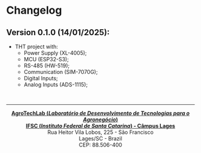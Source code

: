 # Changelog

## <b>Version 0.1.0 (14/01/2025):</b>
   - THT project with:
      - Power Supply (XL-4005);
	  - MCU (ESP32-S3);
	  - RS-485 (HW-519);
	  - Communication (SIM-7070G);
	  - Digital Inputs;
	  - Analog Inputs (ADS-1115);

<br><hr><p style="text-align: center;"><b><a href="https://agrotechlab.lages.ifsc.edu.br/">AgroTechLab (<i>Laboratório de Desenvolvimento de Tecnologias para o Agronegócio</i>)</a></b><br>
<b><a href="https://ifsc.edu.br/web/campus-lages">IFSC (<i>Instituto Federal de Santa Catarina</i>) - Câmpus Lages</a></b><br>
Rua Heitor Vila Lobos, 225 - São Francisco<br>
Lages/SC - Brazil<br>
CEP: 88.506-400</p>